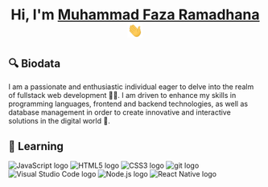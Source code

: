 <h1 align="center">Hi, I'm <a href="https://peterhan.dev">Muhammad Faza Ramadhana</a> <img src="https://raw.githubusercontent.com/ABSphreak/ABSphreak/master/gifs/Hi.gif" width="30px"></h1>
<h2>🔍 Biodata </h2>
<p> 
I am a passionate and enthusiastic individual eager to delve into the realm of fullstack web development 👨‍💻. I am driven to enhance my skills in programming languages, frontend and backend technologies, as well as database management in order to create innovative and interactive solutions in the digital world 🌱.</p>

<h2>📖 Learning </h2>
<p>
<img src="https://img.shields.io/badge/JavaScript-282C34?logo=javascript&logoColor=F7DF1E" alt="JavaScript logo" title="JavaScript" height="25" />
<img src="https://img.shields.io/badge/HTML5-282C34?logo=html5&logoColor=E34F26" alt="HTML5 logo" title="HTML5" height="25" />
<img src="https://img.shields.io/badge/CSS3-282C34?logo=css3&logoColor=1572B6" alt="CSS3 logo" title="CSS3" height="25" />
<img src="https://img.shields.io/badge/git-282C34?logo=git&logoColor=F05032" alt="git logo" title="git" height="25" />
<img src="https://img.shields.io/badge/VS%20Code-282C34?logo=visual-studio-code&logoColor=007ACC" alt="Visual Studio Code logo" title="Visual Studio Code" height="25" />
<img src="https://img.shields.io/badge/Node.js-282C34?logo=node.js&logoColor=339933" alt="Node.js logo" title="Node.js" height="25" />
<img src="https://img.shields.io/badge/React Native-282C34?logo=react&logoColor=61DAFB" alt="React Native logo" title="React Native" height="25" />
  
</p>
